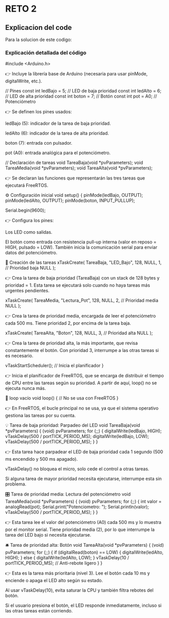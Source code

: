 # RETO 2
## Explicacion del code
 Para la solucion de este codigo:
 ### Explicación detallada del código
#include <Arduino.h>


👉 Incluye la librería base de Arduino (necesaria para usar pinMode, digitalWrite, etc.).

// Pines
const int ledBajo = 5;      // LED de baja prioridad
const int ledAlto = 6;      // LED de alta prioridad
const int boton = 7;        // Botón
const int pot = A0;         // Potenciómetro


👉 Se definen los pines usados:

ledBajo (5): indicador de la tarea de baja prioridad.

ledAlto (6): indicador de la tarea de alta prioridad.

boton (7): entrada con pulsador.

pot (A0): entrada analógica para el potenciómetro.

// Declaración de tareas
void TareaBaja(void *pvParameters);
void TareaMedia(void *pvParameters);
void TareaAlta(void *pvParameters);


👉 Se declaran las funciones que representarán las tres tareas que ejecutará FreeRTOS.

⚙️ Configuración inicial
void setup() {
  pinMode(ledBajo, OUTPUT);
  pinMode(ledAlto, OUTPUT);
  pinMode(boton, INPUT_PULLUP);

  Serial.begin(9600);


👉 Configura los pines:

Los LED como salidas.

El botón como entrada con resistencia pull-up interna (valor en reposo = HIGH, pulsado = LOW).
También inicia la comunicación serial para enviar datos del potenciómetro.

🔸 Creación de las tareas
  xTaskCreate(
    TareaBaja,
    "LED_Bajo",
    128,
    NULL,
    1,         // Prioridad baja
    NULL
  );


👉 Crea la tarea de baja prioridad (TareaBaja) con un stack de 128 bytes y prioridad = 1.
Esta tarea se ejecutará solo cuando no haya tareas más urgentes pendientes.

  xTaskCreate(
    TareaMedia,
    "Lectura_Pot",
    128,
    NULL,
    2,         // Prioridad media
    NULL
  );


👉 Crea la tarea de prioridad media, encargada de leer el potenciómetro cada 500 ms.
Tiene prioridad 2, por encima de la tarea baja.

  xTaskCreate(
    TareaAlta,
    "Boton",
    128,
    NULL,
    3,         // Prioridad alta
    NULL
  );


👉 Crea la tarea de prioridad alta, la más importante, que revisa constantemente el botón.
Con prioridad 3, interrumpe a las otras tareas si es necesario.

  vTaskStartScheduler(); // Inicia el planificador
}


👉 Inicia el planificador de FreeRTOS, que se encarga de distribuir el tiempo de CPU entre las tareas según su prioridad.
A partir de aquí, loop() no se ejecuta nunca más.

🔄 loop vacío
void loop() {
  // No se usa con FreeRTOS
}


👉 En FreeRTOS, el bucle principal no se usa, ya que el sistema operativo gestiona las tareas por su cuenta.

💡 Tarea de baja prioridad: Parpadeo del LED
void TareaBaja(void *pvParameters) {
  (void) pvParameters;
  for (;;) {
    digitalWrite(ledBajo, HIGH);
    vTaskDelay(500 / portTICK_PERIOD_MS);
    digitalWrite(ledBajo, LOW);
    vTaskDelay(500 / portTICK_PERIOD_MS);
  }
}


👉 Esta tarea hace parpadear el LED de baja prioridad cada 1 segundo (500 ms encendido y 500 ms apagado).

vTaskDelay() no bloquea el micro, solo cede el control a otras tareas.

Si alguna tarea de mayor prioridad necesita ejecutarse, interrumpe esta sin problema.

🎛️ Tarea de prioridad media: Lectura del potenciómetro
void TareaMedia(void *pvParameters) {
  (void) pvParameters;
  for (;;) {
    int valor = analogRead(pot);
    Serial.print("Potenciometro: ");
    Serial.println(valor);
    vTaskDelay(500 / portTICK_PERIOD_MS);
  }
}


👉 Esta tarea lee el valor del potenciómetro (A0) cada 500 ms y lo muestra por el monitor serial.
Tiene prioridad media (2), por lo que interrumpe la tarea del LED bajo si necesita ejecutarse.

🛎️ Tarea de prioridad alta: Botón
void TareaAlta(void *pvParameters) {
  (void) pvParameters;
  for (;;) {
    if (digitalRead(boton) == LOW) {
      digitalWrite(ledAlto, HIGH);
    } else {
      digitalWrite(ledAlto, LOW);
    }
    vTaskDelay(10 / portTICK_PERIOD_MS); // Anti-rebote ligero
  }
}


👉 Esta es la tarea más prioritaria (nivel 3).
Lee el botón cada 10 ms y enciende o apaga el LED alto según su estado.

Al usar vTaskDelay(10), evita saturar la CPU y también filtra rebotes del botón.

Si el usuario presiona el botón, el LED responde inmediatamente, incluso si las otras tareas están corriendo.